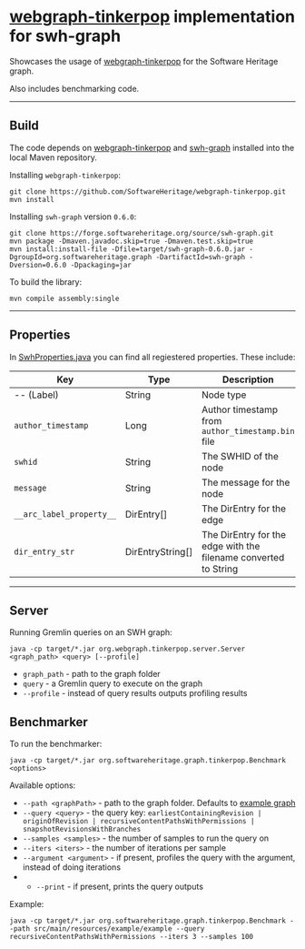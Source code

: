 # [webgraph-tinkerpop](https://github.com/SoftwareHeritage/webgraph-tinkerpop) implementation for swh-graph


Showcases the usage of [webgraph-tinkerpop](https://github.com/SoftwareHeritage/webgraph-tinkerpop) for the Software Heritage graph.

Also includes benchmarking code.
________

## Build

The code depends on [webgraph-tinkerpop](https://github.com/SoftwareHeritage/webgraph-tinkerpop) and [swh-graph](https://forge.softwareheritage.org/source/swh-graph/) installed into the local Maven repository.

Installing `webgraph-tinkerpop`:

```shell
git clone https://github.com/SoftwareHeritage/webgraph-tinkerpop.git
mvn install
```

Installing `swh-graph` version `0.6.0`:
```shell
git clone https://forge.softwareheritage.org/source/swh-graph.git
mvn package -Dmaven.javadoc.skip=true -Dmaven.test.skip=true
mvn install:install-file -Dfile=target/swh-graph-0.6.0.jar -DgroupId=org.softwareheritage.graph -DartifactId=swh-graph -Dversion=0.6.0 -Dpackaging=jar
```

To build the library:
```shell
mvn compile assembly:single
```
________________


## Properties
In [SwhProperties.java](https://github.com/SoftwareHeritage/swh-graph-tinkerpop/blob/master/src/main/java/org/softwareheritage/graph/tinkerpop/SwhProperties.java) you can find all regiestered properties.
These include:

| Key  | Type | Description |
| ---- | ---- | ----------- |
| -- (Label) | String | Node type |
| `author_timestamp`  | Long | Author timestamp from `author_timestamp.bin` file |
| `swhid`  | String | The SWHID of the node |
| `message`  | String | The message for the node |
| `__arc_label_property__`  | DirEntry[] | The DirEntry for the edge |
| `dir_entry_str`  | DirEntryString[] | The DirEntry for the edge with the filename converted to String |

________________

## Server

Running Gremlin queries on an SWH graph:

```shell
java -cp target/*.jar org.webgraph.tinkerpop.server.Server <graph_path> <query> [--profile]
```
* `graph_path` - path to the graph folder
* `query` - a Gremlin query to execute on the graph
* `--profile` - instead of query results outputs profiling results

## Benchmarker

To run the benchmarker:

```shell
java -cp target/*.jar org.softwareheritage.graph.tinkerpop.Benchmark <options>
```
Available options:
* `--path <graphPath>` - path to the graph folder. Defaults to [example graph](https://github.com/SoftwareHeritage/swh-graph-tinkerpop/tree/master/src/main/resources/example)
* `--query <query>` - the query key: `earliestContainingRevision | originOfRevision | recursiveContentPathsWithPermissions | snapshotRevisionsWithBranches`
* `--samples <samples>` - the number of samples to run the query on
* `--iters <iters>` - the number of iterations per sample
* `--argument <argument>` - if present, profiles the query with the argument, instead of doing iterations
* * `--print` - if present, prints the query outputs

Example:
```shell
java -cp target/*.jar org.softwareheritage.graph.tinkerpop.Benchmark --path src/main/resources/example/example --query recursiveContentPathsWithPermissions --iters 3 --samples 100
```
